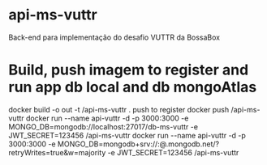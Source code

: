 # api-ms-vuttr
Back-end para implementação do desafio VUTTR da BossaBox


# Build, push imagem to register and run app db local and db mongoAtlas
docker build -o out -t <user register>/api-ms-vuttr .
push to register
docker push <user register>/api-ms-vuttr
docker run --name api-vuttr -d -p 3000:3000 -e MONGO_DB=mongodb://localhost:27017/db-ms-vuttr -e JWT_SECRET=123456 <user register>/api-ms-vuttr
docker run --name api-vuttr -d -p 3000:3000 -e MONGO_DB=mongodb+srv://<user>:<password>@<database-id>.mongodb.net/<dbname>?retryWrites=true&w=majority -e JWT_SECRET=123456 <user register>/api-ms-vuttr
